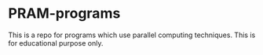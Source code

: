 # PRAM-programs
This is a repo for programs which use parallel computing techniques. This is for educational purpose only.
